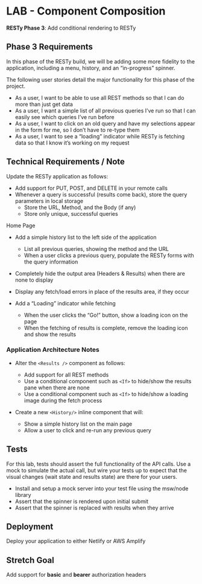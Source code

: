 # LAB - Component Composition

**RESTy Phase 3**: Add conditional rendering to RESTy

## Phase 3 Requirements

In this phase of the RESTy build, we will be adding some more fidelity to the application, including a menu, history, and an “in-progress” spinner.

The following user stories detail the major functionality for this phase of the project.

- As a user, I want to be able to use all REST methods so that I can do more than just get data
- As a user, I want a simple list of all previous queries I’ve run so that I can easily see which queries I’ve run before
- As a user, I want to click on an old query and have my selections appear in the form for me, so I don’t have to re-type them
- As a user, I want to see a “loading” indicator while RESTy is fetching data so that I know it’s working on my request

## Technical Requirements / Note

Update the RESTy application as follows:

- Add support for PUT, POST, and DELETE in your remote calls
- Whenever a query is successful (results come back), store the query parameters in local storage
  - Store the URL, Method, and the Body (if any)
  - Store only unique, successful queries

Home Page

- Add a simple history list to the left side of the application
  - List all previous queries, showing the method and the URL
  - When a user clicks a previous query, populate the RESTy forms with the query information

- Completely hide the output area (Headers & Results) when there are none to display
- Display any fetch/load errors in place of the results area, if they occur
- Add a “Loading” indicator while fetching
  - When the user clicks the “Go!” button, show a loading icon on the page
  - When the fetching of results is complete, remove the loading icon and show the results

### Application Architecture Notes

- Alter the ```<Results />``` component as follows:
  - Add support for all REST methods
  - Use a conditional component such as ```<If>``` to hide/show the results pane when there are none
  - Use a conditional component such as ```<If>``` to hide/show a loading image during the fetch process

- Create a new ```<History/>``` inline component that will:
  - Show a simple history list on the main page
  - Allow a user to click and re-run any previous query

## Tests

For this lab, tests should assert the full functionality of the API calls. Use a mock to simulate the actual call, but wire your tests up to expect that the visual changes (wait state and results state) are there for your users.

- Install and setup a mock server into your test file using the msw/node library
- Assert that the spinner is rendered upon initial submit
- Assert that the spinner is replaced with results when they arrive

## Deployment

Deploy your application to either Netlify or AWS Amplify

## Stretch Goal

Add support for **basic** and **bearer** authorization headers
